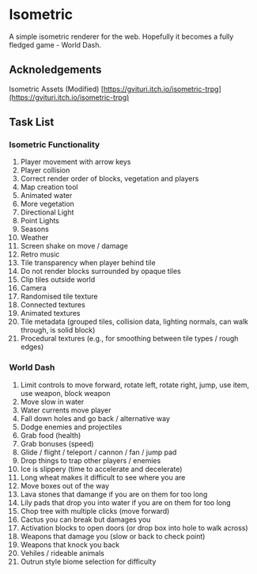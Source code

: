 # Isometric

A simple isometric renderer for the web. Hopefully it becomes a fully fledged game - World Dash.

## Acknoledgements

Isometric Assets (Modified)
[https://gvituri.itch.io/isometric-trpg](https://gvituri.itch.io/isometric-trpg)

## Task List

### Isometric Functionality

1. Player movement with arrow keys
2. Player collision
3. Correct render order of blocks, vegetation and players
4. Map creation tool
5. Animated water
6. More vegetation
7. Directional Light
8. Point Lights
9. Seasons
10. Weather
11. Screen shake on move / damage
12. Retro music
13. Tile transparency when player behind tile
14. Do not render blocks surrounded by opaque tiles
15. Clip tiles outside world
16. Camera
17. Randomised tile texture
18. Connected textures
19. Animated textures
20. Tile metadata (grouped tiles, collision data, lighting normals, can walk through, is solid block)
21. Procedural textures (e.g., for smoothing between tile types / rough edges)

### World Dash

1. Limit controls to move forward, rotate left, rotate right, jump, use item, use weapon, block weapon
2. Move slow in water
3. Water currents move player
4. Fall down holes and go back / alternative way
5. Dodge enemies and projectiles
6. Grab food (health)
7. Grab bonuses (speed)
8. Glide / flight / teleport / cannon / fan / jump pad
9. Drop things to trap other players / enemies
10. Ice is slippery (time to accelerate and decelerate)
11. Long wheat makes it difficult to see where you are
12. Move boxes out of the way
13. Lava stones that damange if you are on them for too long
14. Lily pads that drop you into water if you are on them for too long
15. Chop tree with multiple clicks (move forward)
16. Cactus you can break but damages you
17. Activation blocks to open doors (or drop box into hole to walk across)
18. Weapons that damage you (slow or back to check point)
19. Weapons that knock you back
20. Vehiles / rideable animals
21. Outrun style biome selection for difficulty